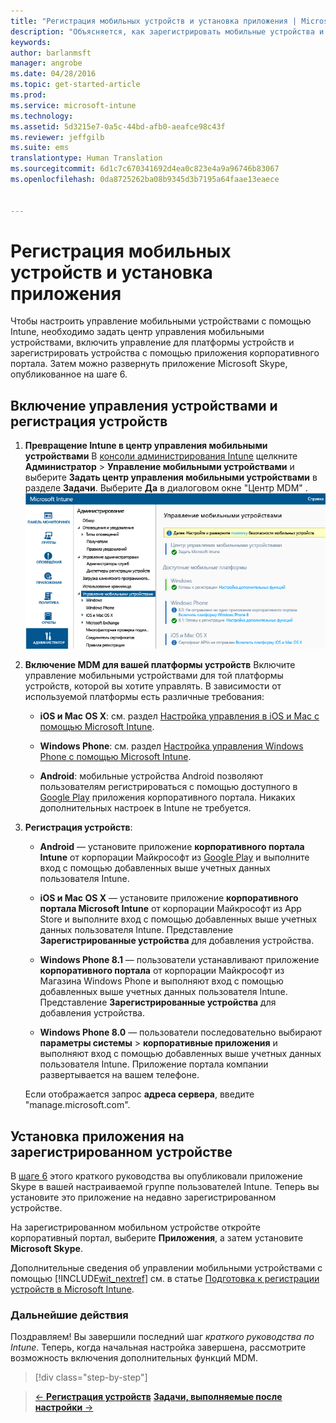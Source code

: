 ```yaml
---
title: "Регистрация мобильных устройств и установка приложения | Microsoft Intune"
description: "Объясняется, как зарегистрировать мобильные устройства и установить приложение на устройство, зарегистрированное в Intune."
keywords: 
author: barlanmsft
manager: angrobe
ms.date: 04/28/2016
ms.topic: get-started-article
ms.prod: 
ms.service: microsoft-intune
ms.technology: 
ms.assetid: 5d3215e7-0a5c-44bd-afb0-aeafce98c43f
ms.reviewer: jeffgilb
ms.suite: ems
translationtype: Human Translation
ms.sourcegitcommit: 6d1c7c670341692d4ea0c823e4a9a96746b83067
ms.openlocfilehash: 0da8725262ba08b9345d3b7195a64faae13eaece


---
```


# Регистрация мобильных устройств и установка приложения
Чтобы настроить управление мобильными устройствами с помощью Intune, необходимо задать центр управления мобильными устройствами, включить управление для платформы устройств и зарегистрировать устройства с помощью приложения корпоративного портала. Затем можно развернуть приложение Microsoft Skype, опубликованное на шаге 6.

## Включение управления устройствами и регистрация устройств

1.  **Превращение Intune в центр управления мобильными устройствами** В [консоли администрирования Intune](https://manage.microsoft.com/) щелкните **Администратор** > **Управление мобильными устройствами** и выберите **Задать центр управления мобильными устройствами** в разделе **Задачи**.  Выберите **Да** в диалоговом окне "Центр MDM" .
    ![Консоль администрирования. Настройка MDM в Intune](./media/mdmAuthority.png)

2.  **Включение MDM для вашей платформы устройств** Включите управление мобильными устройствами для той платформы устройств, которой вы хотите управлять. В зависимости от используемой платформы есть различные требования:

    -   **iOS и Mac OS X**: см. раздел [Настройка управления в iOS и Mac с помощью Microsoft Intune](/intune/deploy-use/set-up-ios-and-mac-management-with-microsoft-intune).

    -   **Windows Phone**: см. раздел [Настройка управления Windows Phone с помощью Microsoft Intune](/intune/deploy-use/set-up-windows-phone-management-with-microsoft-intune).

    -   **Android**: мобильные устройства Android позволяют пользователям регистрироваться с помощью доступного в [Google Play](https://play.google.com/store/apps/details?id=com.skype.raider) приложения корпоративного портала. Никаких дополнительных настроек в Intune не требуется.

3.  **Регистрация устройств**:

    -   **Android** — установите приложение **корпоративного портала Intune** от корпорации Майкрософт из [Google Play](http://go.microsoft.com/fwlink/p/?LinkId=386612) и выполните вход с помощью добавленных выше учетных данных пользователя Intune.

    -   **iOS и Mac OS X** — установите приложение **корпоративного портала Microsoft Intune** от корпорации Майкрософт из App Store и выполните вход с помощью добавленных выше учетных данных пользователя Intune. Представление **Зарегистрированные устройства** для добавления устройства.

    -   **Windows Phone 8.1** — пользователи устанавливают приложение **корпоративного портала** от корпорации Майкрософт из Магазина Windows Phone и выполняют вход с помощью добавленных выше учетных данных пользователя Intune.  Представление **Зарегистрированные устройства** для добавления устройства.

    -   **Windows Phone 8.0** — пользователи последовательно выбирают **параметры системы** &gt; **корпоративные приложения** и выполняют вход с помощью добавленных выше учетных данных пользователя Intune. Приложение портала компании развертывается на вашем телефоне.

    Если отображается запрос **адреса сервера**, введите "manage.microsoft.com".

## Установка приложения на зарегистрированном устройстве
В [шаге 6](start-with-a-paid-subscription-to-microsoft-intune-step-6.md) этого краткого руководства вы опубликовали приложение Skype в вашей настраиваемой группе пользователей Intune. Теперь вы установите это приложение на недавно зарегистрированном устройстве.

На зарегистрированном мобильном устройстве откройте корпоративный портал, выберите **Приложения**, а затем установите **Microsoft Skype**.

Дополнительные сведения об управлении мобильными устройствами с помощью [!INCLUDE[wit_nextref](../includes/wit_nextref_md.md)] см. в статье [Подготовка к регистрации устройств в Microsoft Intune](/intune/deploy-use/get-ready-to-enroll-devices-in-microsoft-intune).


### Дальнейшие действия
Поздравляем! Вы завершили последний шаг *краткого руководства по Intune*. Теперь, когда начальная настройка завершена, рассмотрите возможность включения дополнительных функций MDM.

>[!div class="step-by-step"]

>[&larr; **Регистрация устройств**](.\start-with-a-paid-subscription-to-microsoft-intune-step-8.md)     [**Задачи, выполняемые после настройки** &rarr;](.\post-configuration-tasks.md)  



<!--HONumber=Aug16_HO4-->


